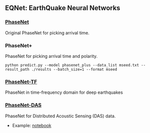 ## EQNet: EarthQuake Neural Networks

### [PhaseNet](https://github.com/AI4EPS/PhaseNet)
Original PhaseNet for picking arrival time.

### PhaseNet+
PhaseNet for picking arrival time and polarity.
```
python predict.py --model phasenet_plus --data_list mseed.txt --result_path ./results --batch_size=1 --format mseed
```

### [PhaseNet-TF](https://ziyixi.science/researchprojects/phasenet-tf/)
PhaseNet in time-frequency domain for deep earthquakes


### [PhaseNet-DAS](https://arxiv.org/abs/2302.08747)
PhaseNet for Distributed Acoustic Sensing (DAS) data.

- Example: [notebook](https://ai4eps.github.io/EQNet/phasenet_das)

<!-- e.g.,
```
python predict.py --model phasenet --add_polarity --add_event --format mseed --data_path /kuafu/jxli/Data/SeismicEventData/mammoth_south/data/ --data_list mammoth_south.txt --batch_size 1 --result_path mammoth_south 
```
```
torchrun --standalone --nproc_per_node 8 predict.py --model phasenet --data_path /atomic-data/zhuwq/Hawaii_Loa --format mseed  --batch_size=1 --result_path Hawaii_Loa --response_xml /atomic-data/zhuwq/response_hawaii_loa.xml --min_prob 0.3 --highpass_filter --add_polarity  --add_event
```
```
torchrun --standalone --nproc_per_node 4 predict.py --model phasenet --batch_size=32 --hdf5-file datasets/NCEDC/ncedc_event_dataset.h5 --result_path results_ncedc_event_dataset_0.1 --add_polarity --add_event  --dataset=seismic_trace --min_prob 0.1
``` -->

<!-- ## Install
```
pip install -r requirements.txt
```

## Prediction -->

<!-- 
*Test data*
```
wget https://huggingface.co/datasets/AI4EPS/quakeflow_das/resolve/main/data/ridgecrest_north/ci37280444.h5
```

```
python predict.py --model phasenet_das --amp --data_path /path_to_data --result_path ./results --cut_patch
```

e.g.,
```
python predict.py --model phasenet_das --amp  --data_path /net/kuafu/mnt/tank/data/EventData/Arcata_Spring2022/data --result_path Arcata_Spring2022 --plot_figure
```
```
python predict.py --model phasenet_das --amp --data_path Forge_Utah/data --result_path ./results --location forge --phases P S PS
```
Continuous data:
```
torchrun --standalone --nproc_per_node=4 predict.py --data_path /kuafu/DASdata/Hawaii_desampled/ --result_path Hawaii_5Hz --system optasense --cut_patch --nt=20480 --nx=3000 --workers=4 --batch_size=1 --amp --highpass_filter=5.0
```

Arguments:
- add the *--plot_figure* argument to plot results. 
- add the *--highpass_filter 1.0* to add highpass filter.

## Training


### Training PhaseNet-DAS
```
torchrun --standalone --nproc_per_node=4 train.py --model phasenet_das --batch-size=4 --stack-event --stack-noise --resample-space --resample-time --masking --amp --random-crop --output=model_phasenet_das --epochs=30 --wd=1e-1
```

```
python ../train.py --model phasenet_das --batch-size=4 --stack-event --stack-noise --resample-space --resample-time --masking --amp --random-crop --output=model_phasenet_das --epochs=30 --wd=1e-1 --data-list results/training/mammoth_north/data.txt results/training/mammoth_south/data.txt results/training/ridgecrest_north/data.txt results/training/ridgecrest_south/data.txt --label-path results/training/mammoth_north/labels/ results/training/mammoth_south/labels/ results/training/ridgecrest_north/labels/ results/training/ridgecrest_south/labels/ --noise-list results/training/mammoth_north/noise.txt results/training/mammoth_south/noise.txt  results/training/ridgecrest_north/noise.txt results/training/ridgecrest_south/noise.txt
```

e.g.,
```
python train.py --nt 5000 --nx 1280 -b 3 --phases P S SP --output Utah -->
<!-- ``` -->

<!-- ### Training PhaseNet
```
torchrun --standalone --nproc_per_node 4 train.py --model phasenet --batch-size=256 --hdf5-file /scratch/zhuwq/EQNet_update2/datasets/NCEDC/ncedc_event_dataset_3c.h5 --lr 0.01 --workers=32 --stack-event --flip-polarity --drop-channel --output model_phasenet
```
```
torchrun --standalone --nproc_per_node 4 train.py --model phasenet --batch-size=256 --data-path datasets/NCEDC/ncedc_h5 --lr 0.01 --workers=32 --stack-event --flip-polarity --drop-channel --output model_phasenet
```

### Training EQNet
```
torchrun --standalone --nproc_per_node 4 train.py --model=eqnet --backbone=resnet50 --output-dir result_eqnet
```

### Training DeepDenoiser

### Training AutoEncoder


Options:
- Using Single GPU/CPU
```bash
python train.py --output-dir output
```

- Using Multi-GPUs
```bash
torchrun --standalone --nproc_per_node=4 train.py --output-dir output
``` -->
